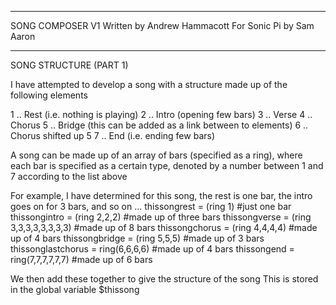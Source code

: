 -------------------------------------------------------------------------------------------

  SONG COMPOSER V1
    Written by Andrew Hammacott
    For Sonic Pi by Sam Aaron

-------------------------------------------------------------------------------------------

  SONG STRUCTURE (PART 1)

  I have attempted to develop a song with a structure made up of the following elements
  
  1 .. Rest (i.e. nothing is playing)
  2 .. Intro (opening few bars)
  3 .. Verse 
  4 .. Chorus
  5 .. Bridge (this can be added as a link between to elements)
  6 .. Chorus shifted up 5
  7 .. End (i.e. ending few bars)

  A song can be made up of an array of bars (specified as a ring), where each bar is
  specified as a certain type, denoted by a number between 1 and 7 according to the
  list above
  
  For example, I have determined for this song, the rest is one bar, the intro goes on for 3 bars,
  and so on ...
  thissongrest = (ring 1)                 #just one bar
  thissongintro = (ring 2,2,2)            #made up of three bars
  thissongverse = (ring 3,3,3,3,3,3,3,3)  #made up of 8 bars
  thissongchorus = (ring 4,4,4,4)         #made up of 4 bars
  thissongbridge = (ring 5,5,5)           #made up of 3 bars
  thissonglastchorus = ring(6,6,6,6)      #made up of 4 bars
  thissongend = ring(7,7,7,7,7,7)         #made up of 6 bars

  We then add these together to give the structure of the song
  This is stored in the global variable $thissong